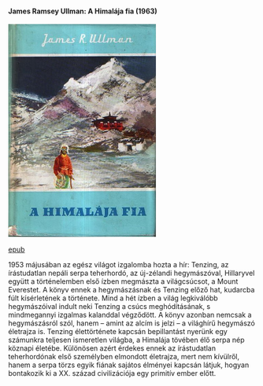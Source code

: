 #### <a name="id_953">James Ramsey Ullman: A Himalája fia (1963)</a>
<img src="https://github.com/BercziSandor/calibre_lib/raw/main/James%20Ramsey%20Ullman/A%20Himalaja%20fia%20%28953%29/cover.jpg" alt="cover" width="300"/>

[epub](https://github.com/BercziSandor/calibre_lib/raw/main/James%20Ramsey%20Ullman/A%20Himalaja%20fia%20%28953%29/A%20Himalaja%20fia%20-%20James%20Ramsey%20Ullman.epub)
<p class="description">1953 májusában az egész világot izgalomba hozta a hír: Tenzing, az írástudatlan nepáli serpa teherhordó, az új-zélandi hegymászóval, Hillaryvel együtt a történelemben első ízben megmászta a világcsúcsot, a Mount Everestet. A könyv ennek a hegymászásnak és Tenzing előző hat, kudarcba fúlt kísérletének a története. Mind a hét ízben a világ legkiválóbb hegymászóival indult neki Tenzing a csúcs meghódításának, s mindmegannyi izgalmas kalanddal végződött. A könyv azonban nemcsak a hegymászásról szól, hanem – amint az alcím is jelzi – a világhírű hegymászó életrajza is. Tenzing élettörténete kapcsán bepillantást nyerünk egy számunkra teljesen ismeretlen világba, a Himalája tövében élő serpa nép köznapi életébe. Különösen azért érdekes ennek az írástudatlan teherhordónak első személyben elmondott életrajza, mert nem kívülről, hanem a serpa törzs egyik fiának sajátos élményei kapcsán látjuk, hogyan bontakozik ki a XX. század civilizációja egy primitív ember előtt.</p>

